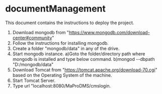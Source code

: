 # documentManagement
This document contains the instructions to deploy the project.
1) Download mongodb from "https://www.mongodb.com/download-center#community"
2) Follow the instructions for installing mongodb.
3) Create a folder "mongodb/data" in any of the drive.
4) Start mongodb instance.
    a)Goto the folder/directory path where mongodb is installed and type below command.
    b)mongod --dbpath "D:/mongodb/data"
5) Download Tomcat from "https://tomcat.apache.org/download-70.cgi" based on the Operating System of the machine.
6) Start Tomcat Server.
7) Type url "localhost:8080/MaProDMS/cmslogin.
